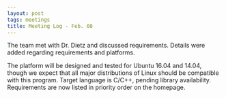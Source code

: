 ```yaml
---
layout: post
tags: meetings
title: Meeting Log - Feb. 08
---
```


The team met with Dr. Dietz and discussed requirements. Details were added regarding requirements and platforms.

The platform will be designed and tested for Ubuntu 16.04 and 14.04, though we expect that all major distributions of Linux should be compatible with this program. Target language is C/C++, pending library availability. Requirements are now listed in priority order on the homepage.
